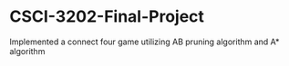 # CSCI-3202-Final-Project
Implemented a connect four game utilizing AB pruning algorithm and A* algorithm
